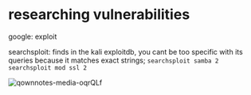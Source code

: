 researching vulnerabilities
========================

google: <program version something> exploit

searchsploit: finds in the kali exploitdb, you cant be too specific with its queries because it matches exact strings; `searchsploit samba 2` `searchsploit mod ssl 2`

![qownnotes-media-oqrQLf](media/qownnotes-media-oqrQLf.png)
